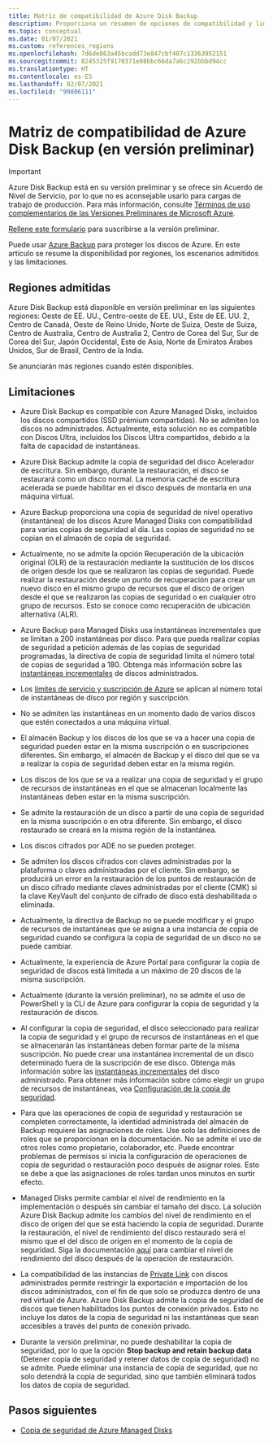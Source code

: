 ```yaml
---
title: Matriz de compatibilidad de Azure Disk Backup
description: Proporciona un resumen de opciones de compatibilidad y limitaciones para el servicio Azure Disk Backup.
ms.topic: conceptual
ms.date: 01/07/2021
ms.custom: references_regions
ms.openlocfilehash: 7d6de863a45bcadd73e847cbf407c13363952151
ms.sourcegitcommit: 8245325f9170371e08bbc66da7a6c292bbbd94cc
ms.translationtype: HT
ms.contentlocale: es-ES
ms.lasthandoff: 02/07/2021
ms.locfileid: "99806111"
---
```

# <a name="azure-disk-backup-support-matrix-in-preview"></a>Matriz de compatibilidad de Azure Disk Backup (en versión preliminar)

>[!IMPORTANT]
>Azure Disk Backup está en su versión preliminar y se ofrece sin Acuerdo de Nivel de Servicio, por lo que no es aconsejable usarlo para cargas de trabajo de producción. Para más información, consulte [Términos de uso complementarios de las Versiones Preliminares de Microsoft Azure](https://azure.microsoft.com/support/legal/preview-supplemental-terms/).
>
>[Rellene este formulario](https://forms.office.com/Pages/ResponsePage.aspx?id=v4j5cvGGr0GRqy180BHbR1vE8L51DIpDmziRt_893LVUNFlEWFJBN09PTDhEMjVHS05UWFkxUlUzUS4u) para suscribirse a la versión preliminar.

Puede usar [Azure Backup](./backup-overview.md) para proteger los discos de Azure. En este artículo se resume la disponibilidad por regiones, los escenarios admitidos y las limitaciones.

## <a name="supported-regions"></a>Regiones admitidas

Azure Disk Backup está disponible en versión preliminar en las siguientes regiones: Oeste de EE. UU., Centro-oeste de EE. UU., Este de EE. UU. 2, Centro de Canadá, Oeste de Reino Unido, Norte de Suiza, Oeste de Suiza, Centro de Australia, Centro de Australia 2, Centro de Corea del Sur, Sur de Corea del Sur, Japón Occidental, Este de Asia, Norte de Emiratos Árabes Unidos, Sur de Brasil, Centro de la India. 

Se anunciarán más regiones cuando estén disponibles.

## <a name="limitations"></a>Limitaciones

- Azure Disk Backup es compatible con Azure Managed Disks, incluidos los discos compartidos (SSD prémium compartidas). No se admiten los discos no administrados. Actualmente, esta solución no es compatible con Discos Ultra, incluidos los Discos Ultra compartidos, debido a la falta de capacidad de instantáneas.

- Azure Disk Backup admite la copia de seguridad del disco Acelerador de escritura. Sin embargo, durante la restauración, el disco se restaurará como un disco normal. La memoria caché de escritura acelerada se puede habilitar en el disco después de montarla en una máquina virtual.

- Azure Backup proporciona una copia de seguridad de nivel operativo (instantánea) de los discos Azure Managed Disks con compatibilidad para varias copias de seguridad al día. Las copias de seguridad no se copian en el almacén de copia de seguridad.

- Actualmente, no se admite la opción Recuperación de la ubicación original (OLR) de la restauración mediante la sustitución de los discos de origen desde los que se realizaron las copias de seguridad. Puede realizar la restauración desde un punto de recuperación para crear un nuevo disco en el mismo grupo de recursos que el disco de origen desde el que se realizaron las copias de seguridad o en cualquier otro grupo de recursos. Esto se conoce como recuperación de ubicación alternativa (ALR).

- Azure Backup para Managed Disks usa instantáneas incrementales que se limitan a 200 instantáneas por disco. Para que pueda realizar copias de seguridad a petición además de las copias de seguridad programadas, la directiva de copia de seguridad limita el número total de copias de seguridad a 180. Obtenga más información sobre las [instantáneas incrementales](../virtual-machines/disks-incremental-snapshots.md#restrictions) de discos administrados.

- Los [límites de servicio y suscripción de Azure](../azure-resource-manager/management/azure-subscription-service-limits.md#virtual-machine-disk-limits) se aplican al número total de instantáneas de disco por región y suscripción.

- No se admiten las instantáneas en un momento dado de varios discos que estén conectados a una máquina virtual.

- El almacén Backup y los discos de los que se va a hacer una copia de seguridad pueden estar en la misma suscripción o en suscripciones diferentes. Sin embargo, el almacén de Backup y el disco del que se va a realizar la copia de seguridad deben estar en la misma región.

- Los discos de los que se va a realizar una copia de seguridad y el grupo de recursos de instantáneas en el que se almacenan localmente las instantáneas deben estar en la misma suscripción.

- Se admite la restauración de un disco a partir de una copia de seguridad en la misma suscripción o en otra diferente. Sin embargo, el disco restaurado se creará en la misma región de la instantánea.

- Los discos cifrados por ADE no se pueden proteger.

- Se admiten los discos cifrados con claves administradas por la plataforma o claves administradas por el cliente. Sin embargo, se producirá un error en la restauración de los puntos de restauración de un disco cifrado mediante claves administradas por el cliente (CMK) si la clave KeyVault del conjunto de cifrado de disco está deshabilitada o eliminada.

- Actualmente, la directiva de Backup no se puede modificar y el grupo de recursos de instantáneas que se asigna a una instancia de copia de seguridad cuando se configura la copia de seguridad de un disco no se puede cambiar.

- Actualmente, la experiencia de Azure Portal para configurar la copia de seguridad de discos está limitada a un máximo de 20 discos de la misma suscripción.

- Actualmente (durante la versión preliminar), no se admite el uso de PowerShell y la CLI de Azure para configurar la copia de seguridad y la restauración de discos.

- Al configurar la copia de seguridad, el disco seleccionado para realizar la copia de seguridad y el grupo de recursos de instantáneas en el que se almacenarán las instantáneas deben formar parte de la misma suscripción. No puede crear una instantánea incremental de un disco determinado fuera de la suscripción de ese disco. Obtenga más información sobre las [instantáneas incrementales](../virtual-machines/windows/disks-incremental-snapshots-portal.md#restrictions) del disco administrado. Para obtener más información sobre cómo elegir un grupo de recursos de instantáneas, vea [Configuración de la copia de seguridad](backup-managed-disks.md#configure-backup).

- Para que las operaciones de copia de seguridad y restauración se completen correctamente, la identidad administrada del almacén de Backup requiere las asignaciones de roles. Use solo las definiciones de roles que se proporcionan en la documentación. No se admite el uso de otros roles como propietario, colaborador, etc. Puede encontrar problemas de permisos si inicia la configuración de operaciones de copia de seguridad o restauración poco después de asignar roles. Esto se debe a que las asignaciones de roles tardan unos minutos en surtir efecto.

- Managed Disks permite cambiar el nivel de rendimiento en la implementación o después sin cambiar el tamaño del disco. La solución Azure Disk Backup admite los cambios del nivel de rendimiento en el disco de origen del que se está haciendo la copia de seguridad. Durante la restauración, el nivel de rendimiento del disco restaurado será el mismo que el del disco de origen en el momento de la copia de seguridad. Siga la documentación [aquí](../virtual-machines/disks-performance-tiers-portal.md) para cambiar el nivel de rendimiento del disco después de la operación de restauración.

- La compatibilidad de las instancias de [Private Link](../virtual-machines/disks-enable-private-links-for-import-export-portal.md) con discos administrados permite restringir la exportación e importación de los discos administrados, con el fin de que solo se produzca dentro de una red virtual de Azure. Azure Disk Backup admite la copia de seguridad de discos que tienen habilitados los puntos de conexión privados. Esto no incluye los datos de la copia de seguridad ni las instantáneas que sean accesibles a través del punto de conexión privado.

- Durante la versión preliminar, no puede deshabilitar la copia de seguridad, por lo que la opción **Stop backup and retain backup data** (Detener copia de seguridad y retener datos de copia de seguridad) no se admite. Puede eliminar una instancia de copia de seguridad, que no solo detendrá la copia de seguridad, sino que también eliminará todos los datos de copia de seguridad.

## <a name="next-steps"></a>Pasos siguientes

- [Copia de seguridad de Azure Managed Disks](backup-managed-disks.md)

